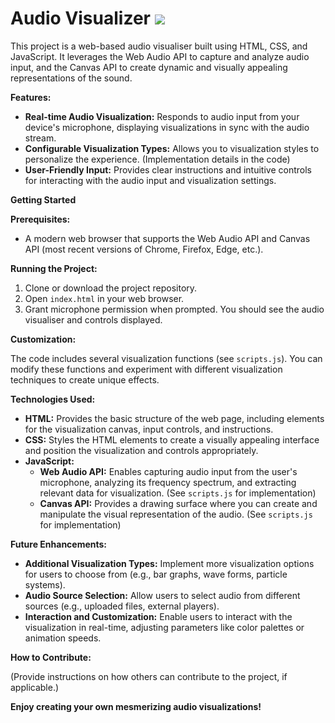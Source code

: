 # Audio Visualizer <img src="https://img.icons8.com/?size=100&id=1893&format=png">

This project is a web-based audio visualiser built using HTML, CSS, and JavaScript. It leverages the Web Audio API to capture and analyze audio input, and the Canvas API to create dynamic and visually appealing representations of the sound.

**Features:**

* **Real-time Audio Visualization:** Responds to audio input from your device's microphone, displaying visualizations in sync with the audio stream.
* **Configurable Visualization Types:** Allows you to visualization styles to personalize the experience. (Implementation details in the code)
* **User-Friendly Input:** Provides clear instructions and intuitive controls for interacting with the audio input and visualization settings.

**Getting Started**

**Prerequisites:**

* A modern web browser that supports the Web Audio API and Canvas API (most recent versions of Chrome, Firefox, Edge, etc.).

**Running the Project:**

1. Clone or download the project repository.
2. Open `index.html` in your web browser.
3. Grant microphone permission when prompted. You should see the audio visualiser and controls displayed.

**Customization:**

The code includes several visualization functions (see `scripts.js`). You can modify these functions and experiment with different visualization techniques to create unique effects.

**Technologies Used:**

* **HTML:** Provides the basic structure of the web page, including elements for the visualization canvas, input controls, and instructions.
* **CSS:** Styles the HTML elements to create a visually appealing interface and position the visualization and controls appropriately.
* **JavaScript:**
    - **Web Audio API:** Enables capturing audio input from the user's microphone, analyzing its frequency spectrum, and extracting relevant data for visualization. (See `scripts.js` for implementation)
    - **Canvas API:** Provides a drawing surface where you can create and manipulate the visual representation of the audio. (See `scripts.js` for implementation)

**Future Enhancements:**

* **Additional Visualization Types:** Implement more visualization options for users to choose from (e.g., bar graphs, wave forms, particle systems).
* **Audio Source Selection:** Allow users to select audio from different sources (e.g., uploaded files, external players).
* **Interaction and Customization:** Enable users to interact with the visualization in real-time, adjusting parameters like color palettes or animation speeds.

**How to Contribute:**

(Provide instructions on how others can contribute to the project, if applicable.)

**Enjoy creating your own mesmerizing audio visualizations!**
